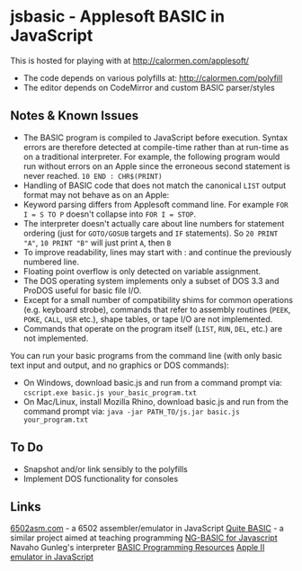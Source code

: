 jsbasic - Applesoft BASIC in JavaScript
=======================================

This is hosted for playing with at http://calormen.com/applesoft/ 

* The code depends on various polyfills at: http://calormen.com/polyfill
* The editor depends on CodeMirror and custom BASIC parser/styles

Notes & Known Issues
--------------------
* The BASIC program is compiled to JavaScript before execution. Syntax errors are therefore detected at compile-time rather than at run-time as on a traditional interpreter. For example, the following program would run without errors on an Apple since the erroneous second statement is never reached. `10 END : CHR$(PRINT)`
* Handling of BASIC code that does not match the canonical `LIST` output format may not behave as on an Apple:
* Keyword parsing differs from Applesoft command line. For example `FOR I = S TO P` doesn't collapse into `FOR I = STOP`.
* The interpreter doesn't actually care about line numbers for statement ordering (just for `GOTO/GOSUB` targets and `IF` statements). So `20 PRINT "A"`, `10 PRINT "B"` will just print `A`, then `B`
* To improve readability, lines may start with : and continue the previously numbered line.
* Floating point overflow is only detected on variable assignment.
* The DOS operating system implements only a subset of DOS 3.3 and ProDOS useful for basic file I/O.
* Except for a small number of compatibility shims for common operations (e.g. keyboard strobe), commands that refer to assembly routines (`PEEK`, `POKE`, `CALL`, `USR` etc.), shape tables, or tape I/O are not implemented.
* Commands that operate on the program itself (`LIST`, `RUN`, `DEL`, etc.) are not implemented.

You can run your basic programs from the command line (with only basic text input and output, and no graphics or DOS commands):
* On Windows, download basic.js and run from a command prompt via: `cscript.exe basic.js your_basic_program.txt`
* On Mac/Linux, install Mozilla Rhino, download basic.js and run from the command prompt via: `java -jar PATH_TO/js.jar basic.js your_program.txt`

To Do
-----
* Snapshot and/or link sensibly to the polyfills
* Implement DOS functionality for consoles

Links
-----
[6502asm.com](http://www.6502asm.com/) - a 6502 assembler/emulator in JavaScript
[Quite BASIC](http://www.quitebasic.com/) - a similar project aimed at teaching programming
[NG-BASIC for Javascript](http://navahogunleg.net/blog/my-projects/ng-basic/) Navaho Gunleg's interpreter
[BASIC Programming Resources](http://www.nicholson.com/rhn/basic/)
[Apple II emulator in JavaScript](http://www.scullinsteel.com/apple2/)
